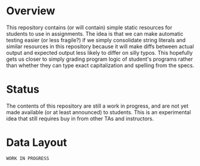 # Overview

This repository contains (or will contain) simple static resources for students to use in assignments. The idea is that we can
make automatic testing easier (or less fragile?) if we simply consolidate string literals and similar resources in this
repository because it will make diffs between actual output and expected output less likely to differ on silly typos. This
hopefully gets us closer to simply grading program logic of student's programs rather than whether they can type exact
capitalization and spelling from the specs.

# Status

The contents of this repository are still a work in progress, and are not yet made available (or at least announced) to
students. This is an experimental idea that still requires buy in from other TAs and instructors.

# Data Layout

    WORK IN PROGRESS
    
